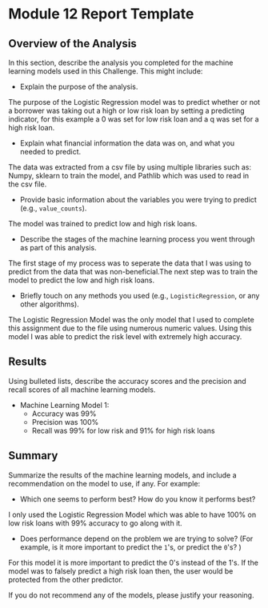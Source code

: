 # Module 12 Report Template

## Overview of the Analysis

In this section, describe the analysis you completed for the machine learning models used in this Challenge. This might include:

* Explain the purpose of the analysis.

The purpose of the Logistic Regression model was to predict whether or not a borrower was taking out a high or low risk loan by setting a predicting indicator, for this example a 0 was set for low risk loan and a q was set for a high risk loan.

* Explain what financial information the data was on, and what you needed to predict.

The data was extracted from a csv file by using multiple libraries such as: Numpy, sklearn to train the model, and Pathlib which was used to read in the csv file.

* Provide basic information about the variables you were trying to predict (e.g., `value_counts`).

The model was trained to predict low and high risk loans. 

* Describe the stages of the machine learning process you went through as part of this analysis.

The first stage of my process was to seperate the data that I was using to predict from the data that was non-beneficial.The next step was to train the model to predict the low and high risk loans. 

* Briefly touch on any methods you used (e.g., `LogisticRegression`, or any other algorithms).

The Logistic Regression Model was the only model that I used to complete this assignment due to the file using numerous numeric values. Using this model I was able to predict the risk level with extremely high accuracy.

## Results

Using bulleted lists, describe the accuracy scores and the precision and recall scores of all machine learning models.

* Machine Learning Model 1:
    * Accuracy was 99%
    * Precision was 100%
    * Recall was 99% for low risk and 91% for high risk loans

## Summary

Summarize the results of the machine learning models, and include a recommendation on the model to use, if any. For example:

* Which one seems to perform best? How do you know it performs best?

I only used the Logistic Regression Model which was able to have 100% on low risk loans with 99% accuracy to go along with it.

* Does performance depend on the problem we are trying to solve? (For example, is it more important to predict the `1`'s, or predict the `0`'s? )

For this model it is more important to predict the 0's instead of the 1's. If the model was to falsely predict a high risk loan then, the user would be protected from the other predictor.

If you do not recommend any of the models, please justify your reasoning.
